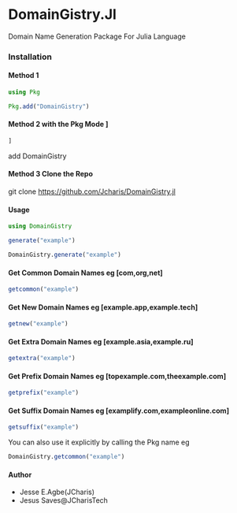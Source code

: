 # DomainGistry.Jl
Domain Name Generation Package For Julia Language

### Installation

#### Method 1 
```julia
using Pkg
```

```julia
Pkg.add("DomainGistry")
```
#### Method 2  with the Pkg Mode ]
```julia
]
```
add DomainGistry

#### Method 3 Clone the Repo
git clone https://github.com/Jcharis/DomainGistry.jl

#### Usage

```julia
using DomainGistry
```

```julia
generate("example")
```

```julia
DomainGistry.generate("example")
```

#### Get Common Domain Names eg [com,org,net]
```julia
getcommon("example")
```

#### Get New Domain Names eg [example.app,example.tech]
```julia
getnew("example")
```

#### Get Extra Domain Names eg [example.asia,example.ru]
```julia
getextra("example")
```

#### Get Prefix Domain Names eg [topexample.com,theexample.com]
```julia
getprefix("example")
```

#### Get Suffix Domain Names eg [examplify.com,exampleonline.com]
```julia
getsuffix("example")
```


You can also use it explicitly by calling the Pkg name
eg 
```julia
DomainGistry.getcommon("example")
```


#### Author
+ Jesse E.Agbe(JCharis)
+ Jesus Saves@JCharisTech